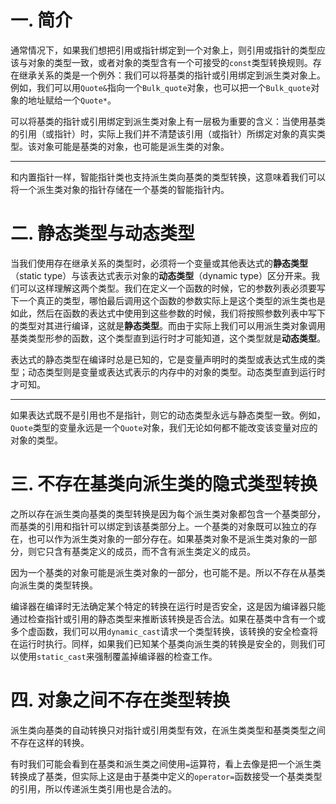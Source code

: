 # 一. 简介

通常情况下，如果我们想把引用或指针绑定到一个对象上，则引用或指针的类型应该与对象的类型一致，或者对象的类型含有一个可接受的`const`类型转换规则。存在继承关系的类是一个例外：我们可以将基类的指针或引用绑定到派生类对象上。例如，我们可以用`Quote&`指向一个`Bulk_quote`对象，也可以把一个`Bulk_quote`对象的地址赋给一个`Quote*`。

可以将基类的指针或引用绑定到派生类对象上有一层极为重要的含义：当使用基类的引用（或指针）时，实际上我们并不清楚该引用（或指针）所绑定对象的真实类型。该对象可能是基类的对象，也可能是派生类的对象。

****

和内置指针一样，智能指针类也支持派生类向基类的类型转换，这意味着我们可以将一个派生类对象的指针存储在一个基类的智能指针内。



# 二. 静态类型与动态类型

当我们使用存在继承关系的类型时，必须将一个变量或其他表达式的**静态类型**（static type）与该表达式表示对象的**动态类型**（dynamic type）区分开来。我们可以这样理解这两个类型。我们在定义一个函数的时候，它的参数列表必须要写下一个真正的类型，哪怕最后调用这个函数的参数实际上是这个类型的派生类也是如此，然后在函数的表达式中使用到这些参数的时候，我们将按照参数列表中写下的类型对其进行编译，这就是**静态类型**。而由于实际上我们可以用派生类对象调用基类类型形参的函数，这个类型直到运行时才可能知道，这个类型就是**动态类型**。

表达式的静态类型在编译时总是已知的，它是变量声明时的类型或表达式生成的类型；动态类型则是变量或表达式表示的内存中的对象的类型。动态类型直到运行时才可知。

****

如果表达式既不是引用也不是指针，则它的动态类型永远与静态类型一致。例如，`Quote`类型的变量永远是一个`Quote`对象，我们无论如何都不能改变该变量对应的对象的类型。



# 三. 不存在基类向派生类的隐式类型转换

之所以存在派生类向基类的类型转换是因为每个派生类对象都包含一个基类部分，而基类的引用和指针可以绑定到该基类部分上。一个基类的对象既可以独立的存在，也可以作为派生类对象的一部分存在。如果基类对象不是派生类对象的一部分，则它只含有基类定义的成员，而不含有派生类定义的成员。

因为一个基类的对象可能是派生类对象的一部分，也可能不是。所以不存在从基类向派生类的类型转换。

编译器在编译时无法确定某个特定的转换在运行时是否安全，这是因为编译器只能通过检查指针或引用的静态类型来推断该转换是否合法。如果在基类中含有一个或多个虚函数，我们可以用`dynamic_cast`请求一个类型转换，该转换的安全检查将在运行时执行。同样，如果我们已知某个基类向派生类的转换是安全的，则我们可以使用`static_cast`来强制覆盖掉编译器的检查工作。



# 四. 对象之间不存在类型转换

派生类向基类的自动转换只对指针或引用类型有效，在派生类类型和基类类型之间不存在这样的转换。

有时我们可能会看到在基类和派生类之间使用`=`运算符，看上去像是把一个派生类转换成了基类，但实际上这是由于基类中定义的`operator=`函数接受一个基类类型的引用，所以传递派生类引用也是合法的。